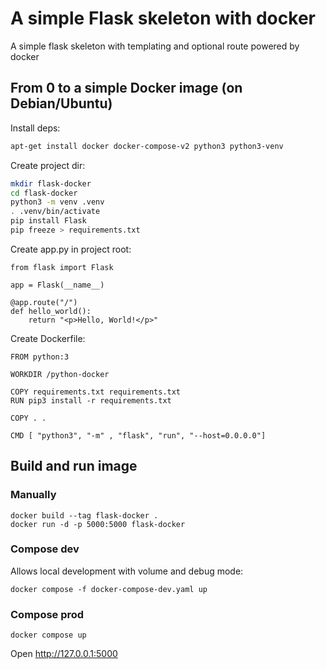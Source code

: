 # A simple Flask skeleton with docker

A simple flask skeleton with templating and optional route powered by docker

## From 0 to a __simple__ Docker image (on Debian/Ubuntu)

Install deps:

```bash
apt-get install docker docker-compose-v2 python3 python3-venv
```

Create project dir:

```bash
mkdir flask-docker
cd flask-docker
python3 -m venv .venv
. .venv/bin/activate
pip install Flask
pip freeze > requirements.txt
```

Create app.py in project root:

```
from flask import Flask

app = Flask(__name__)

@app.route("/")
def hello_world():
    return "<p>Hello, World!</p>"
```

Create Dockerfile:

```
FROM python:3

WORKDIR /python-docker

COPY requirements.txt requirements.txt
RUN pip3 install -r requirements.txt

COPY . .

CMD [ "python3", "-m" , "flask", "run", "--host=0.0.0.0"]
```

## Build and run image

### Manually

```
docker build --tag flask-docker .
docker run -d -p 5000:5000 flask-docker
```

### Compose dev

Allows local development with volume and debug mode:

```
docker compose -f docker-compose-dev.yaml up
```

### Compose prod

```
docker compose up
```

Open http://127.0.0.1:5000
